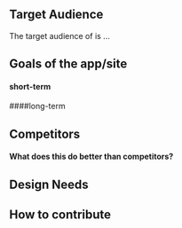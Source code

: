 ## Target Audience
The target audience of <REPO> is ...

## Goals of the app/site
#### short-term
####long-term

## Competitors

#### What does this do better than competitors?

## Design Needs

## How to contribute

